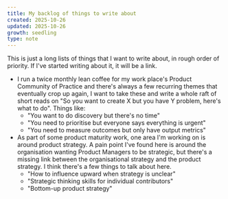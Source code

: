 ```yaml
---
title: My backlog of things to write about
created: 2025-10-26
updated: 2025-10-26
growth: seedling
type: note
---
```

This is just a long lists of things that I want to write about, in rough order of priority.
If I've started writing about it, it will be a link.

- I run a twice monthly lean coffee for my work place's Product Community of Practice and there's always a few recurring themes that eventually crop up again, I want to take these and write a whole raft of short reads on "So you want to create X but you have Y problem, here's what to do". Things like:
	- "You want to do discovery but there's no time"
	- "You need to prioritise but everyone says everything is urgent"
	- "You need to measure outcomes but only have output metrics"
- As part of some product maturity work, one area I'm working on is around product strategy. A pain point I've found here is around the organisation wanting Product Managers to be strategic, but there's a missing link between the organisational strategy and the product strategy. I think there's a few things to talk about here.
	- "How to influence upward when strategy is unclear"
	- "Strategic thinking skills for individual contributors"
	- "Bottom-up product strategy"